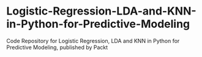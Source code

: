 # Logistic-Regression-LDA-and-KNN-in-Python-for-Predictive-Modeling
Code Repository for Logistic Regression, LDA and KNN in Python for Predictive Modeling, published by Packt
